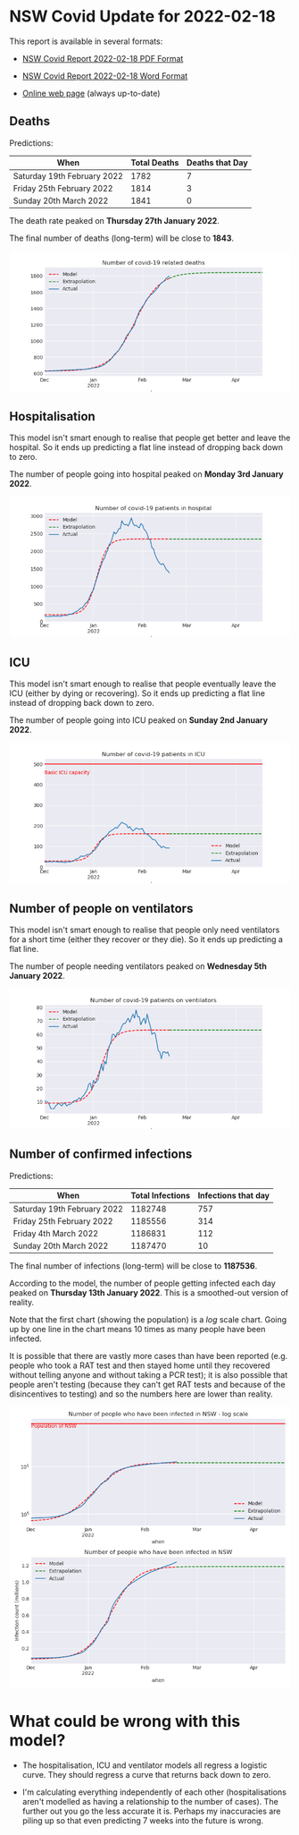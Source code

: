 # NSW Covid Update for 2022-02-18

This report is available in several formats:

- [NSW Covid Report 2022-02-18 PDF Format](https://github.com/solresol/yet-another-pandemic-prediction/raw/main/output/2022-02-18/nsw-covid-report-2022-02-18.pdf)

- [NSW Covid Report 2022-02-18 Word Format](https://github.com/solresol/yet-another-pandemic-prediction/raw/main/output/2022-02-18/nsw-covid-report-2022-02-18.docx)

- [Online web page](https://github.com/solresol/yet-another-pandemic-prediction/tree/main/output/README.md) (always up-to-date)

## Deaths

Predictions:

| When | Total Deaths | Deaths that Day |
| ---- | ------------ | --------------- |
| Saturday 19th February 2022 | 1782 | 7 |
| Friday 25th February 2022 | 1814 | 3 |
| Sunday 20th March 2022 | 1841 | 0 |

The death rate peaked on **Thursday 27th January 2022**.

The final number of deaths (long-term) will
be close to **1843**.

![](2022-02-18/deaths.png)



## Hospitalisation

This model isn't smart enough to realise that people get better and leave the hospital.
So it ends up predicting a flat line instead of dropping back down to zero.

The number of people going into hospital peaked on **Monday 3rd January 2022**.

![](2022-02-18/hospitalisation.png)

## ICU

This model isn't smart enough to realise that people eventually leave the ICU
(either by dying or recovering).
So it ends up predicting a flat line instead of dropping back down to zero.

The number of people going into ICU peaked on **Sunday 2nd January 2022**.

![](2022-02-18/icu.png)

## Number of people on ventilators

This model isn't smart enough to realise that people only need ventilators for
a short time (either they recover or they die). So it ends up predicting a flat line.

The number of people needing ventilators peaked on **Wednesday 5th January 2022**.

![](2022-02-18/ventilators.png)

## Number of confirmed infections

Predictions:

| When | Total Infections | Infections that day |
| ---- | ------------ | --------------- |
| Saturday 19th February 2022 | 1182748 | 757 |
| Friday 25th February 2022 | 1185556 | 314 |
| Friday 4th March 2022 | 1186831 | 112 |
| Sunday 20th March 2022 | 1187470 | 10 |

The final number of infections (long-term) will
be close to **1187536**.


According to the model, the number of people getting infected each day peaked on **Thursday 13th January 2022**. This is a smoothed-out version of reality.

Note that the first chart (showing the population) is a *log* scale chart. Going up by one line in the chart means 10 times as many people have been infected. 

It is possible that there are vastly more cases than have been
reported (e.g. people who took a RAT test and then stayed home until
they recovered without telling anyone and without taking a PCR test);
it is also possible that people aren't testing (because they can't get
RAT tests and because of the disincentives to testing) and so the
numbers here are lower than reality.


![](2022-02-18/infection.png)



# What could be wrong with this model?

- The hospitalisation, ICU and ventilator models all regress a logistic curve. They
should regress a curve that returns back down to zero.

- I'm calculating everything independently of each other (hospitalisations aren't modelled as having a relationship to the number of cases). The further out you go the less accurate it is. Perhaps my inaccuracies are piling up so that even predicting 7 weeks into the future is wrong.

